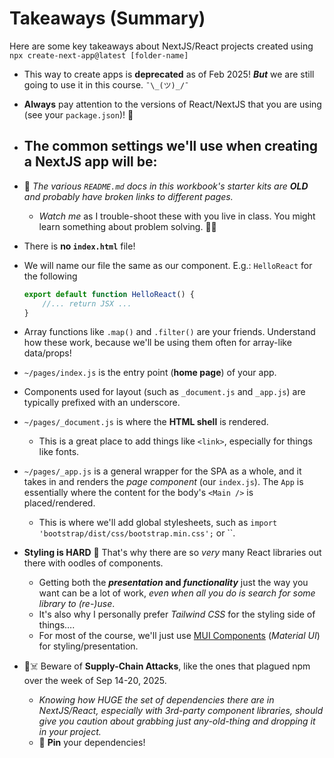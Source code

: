 # Takeaways (Summary)

Here are some key takeaways about NextJS/React projects created using `npx create-next-app@latest [folder-name]`

- This way to create apps is **deprecated** as of Feb 2025! ***But*** we are still going to use it in this course. `¯\_(ツ)_/¯`
- **Always** pay attention to the versions of React/NextJS that you are using (see your `package.json`)! 🤞
- The common settings we'll use when creating a NextJS app will be:
  - 
- 🚨 *The various `README.md` docs in this workbook's starter kits are **OLD** and probably have broken links to different pages.*
  - *Watch me* as I trouble-shoot these with you live in class. You might learn something about problem solving. 👀🤣
- There is **no `index.html`** file!
- We will name our file the same as our component. E.g.: `HelloReact` for the following

    ```js
    export default function HelloReact() {
        //... return JSX ...
    }
    ```

- Array functions like `.map()` and `.filter()` are your friends. Understand how these work, because we'll be using them often for array-like data/props!
- `~/pages/index.js` is the entry point (**home page**) of your app.
- Components used for layout (such as `_document.js` and `_app.js`) are typically prefixed with an underscore.
- `~/pages/_document.js` is where the **HTML shell** is rendered.
  - This is a great place to add things like `<link>`, especially for things like fonts.
- `~/pages/_app.js` is a general wrapper for the SPA as a whole, and it takes in and renders the *page component* (our `index.js`). The `App` is essentially where the content for the body's `<Main />` is placed/rendered.
  - This is where we'll add global stylesheets, such as `import 'bootstrap/dist/css/bootstrap.min.css';` or ``.
- **Styling is HARD** 👀 That's why there are so *very* many React libraries out there with oodles of components.
  - Getting both the ***presentation* and *functionality*** just the way you want can be a lot of work, *even when all you do is search for some library to (re-)use*.
  - It's also why I personally prefer *Tailwind CSS* for the styling side of things&hellip;.
  - For most of the course, we'll just use [MUI Components](https://mui.com/material-ui/getting-started/installation/) (*Material UI*) for styling/presentation.
- 🚨☠️ Beware of **Supply-Chain Attacks**, like the ones that plagued npm over the week of Sep 14-20, 2025.
  - *Knowing how HUGE the set of dependencies there are in NextJS/React, especially with 3rd-party component libraries, should give you caution about grabbing just any-old-thing and dropping it in your project.*
  - 📌 **Pin** your dependencies!
